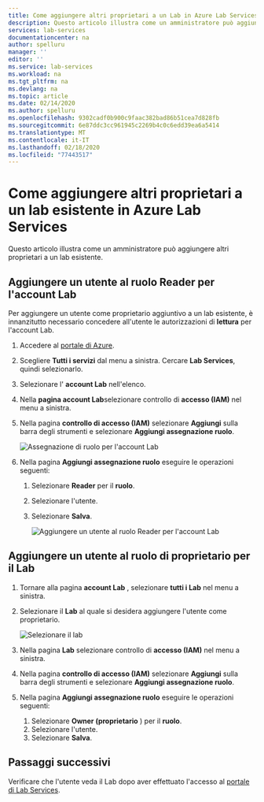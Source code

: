 ```yaml
---
title: Come aggiungere altri proprietari a un Lab in Azure Lab Services
description: Questo articolo illustra come un amministratore può aggiungere un utente come proprietario di un Lab in Azure Lab Services.
services: lab-services
documentationcenter: na
author: spelluru
manager: ''
editor: ''
ms.service: lab-services
ms.workload: na
ms.tgt_pltfrm: na
ms.devlang: na
ms.topic: article
ms.date: 02/14/2020
ms.author: spelluru
ms.openlocfilehash: 9302cadf0b900c9faac382bad86b51cea7d828fb
ms.sourcegitcommit: 6e87ddc3cc961945c2269b4c0c6edd39ea6a5414
ms.translationtype: MT
ms.contentlocale: it-IT
ms.lasthandoff: 02/18/2020
ms.locfileid: "77443517"
---
```

# <a name="how-to-add-additional-owners-to-an-existing-lab-in-azure-lab-services"></a>Come aggiungere altri proprietari a un lab esistente in Azure Lab Services
Questo articolo illustra come un amministratore può aggiungere altri proprietari a un lab esistente.

## <a name="add-user-to-the-reader-role-for-the-lab-account"></a>Aggiungere un utente al ruolo Reader per l'account Lab
Per aggiungere un utente come proprietario aggiuntivo a un lab esistente, è innanzitutto necessario concedere all'utente le autorizzazioni di **lettura** per l'account Lab.

1. Accedere al [portale di Azure](https://portal.azure.com).
2. Scegliere **Tutti i servizi** dal menu a sinistra. Cercare **Lab Services**, quindi selezionarlo.
3. Selezionare l' **account Lab** nell'elenco. 
2. Nella **pagina account Lab**selezionare controllo di **accesso (IAM)** nel menu a sinistra. 
2. Nella pagina **controllo di accesso (IAM)** selezionare **Aggiungi** sulla barra degli strumenti e selezionare **Aggiungi assegnazione ruolo**.

    ![Assegnazione di ruolo per l'account Lab ](../media/how-to-add-user-lab-owner/lab-account-access-control-page.png)
3. Nella pagina **Aggiungi assegnazione ruolo** eseguire le operazioni seguenti: 
    1. Selezionare **Reader** per il **ruolo**. 
    2. Selezionare l'utente. 
    3. Selezionare **Salva**. 

        ![Aggiungere un utente al ruolo Reader per l'account Lab ](../media/how-to-add-user-lab-owner/reader-lab-account.png)

## <a name="add-user-to-the-owner-role-for-the-lab"></a>Aggiungere un utente al ruolo di proprietario per il Lab

1. Tornare alla pagina **account Lab** , selezionare **tutti i Lab** nel menu a sinistra.
2. Selezionare il **Lab** al quale si desidera aggiungere l'utente come proprietario. 
    
    ![Selezionare il lab ](../media/how-to-add-user-lab-owner/select-lab.png)    
3. Nella pagina **Lab** selezionare controllo di **accesso (IAM)** nel menu a sinistra.
4. Nella pagina **controllo di accesso (IAM)** selezionare **Aggiungi** sulla barra degli strumenti e selezionare **Aggiungi assegnazione ruolo**.
5. Nella pagina **Aggiungi assegnazione ruolo** eseguire le operazioni seguenti: 
    1. Selezionare **Owner (proprietario** ) per il **ruolo**. 
    2. Selezionare l'utente. 
    3. Selezionare **Salva**. 

## <a name="next-steps"></a>Passaggi successivi
Verificare che l'utente veda il Lab dopo aver effettuato l'accesso al [portale di Lab Services](https://labs.azure.com).